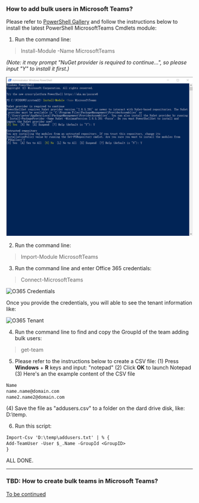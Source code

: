 ### How to add bulk users in Microsoft Teams?
Please refer to [PowerShell Gallery](https://www.powershellgallery.com/packages/MicrosoftTeams/) and follow the instructions below to install the latest PowerShell MicrosoftTeams Cmdlets module:
1. Run the command line:
  > Install-Module -Name MicrosoftTeams

*(Note: it may prompt "NuGet provider is required to continue...", so please input "Y" to install it first.)*

![Teams Module](https://github.com/PeterWxin/powershell/blob/master/MicrosoftTeams/Screenshots/PowerShell_Teams01.png "Install teams module")

2. Run the command line:
  > Import-Module MicrosoftTeams
  
3. Run the command line and enter Office 365 credentials:
  > Connect-MicrosoftTeams

![O365 Credentials](https://flexmind.co/wp-content/uploads/2020/02/image-11.png "name & password")

Once you provide the credentials, you will able to see the tenant information like:

![O365 Tenant](https://flexmind.co/wp-content/uploads/2020/02/image-12.png "Tenant information")

4. Run the command line to find and copy the GroupId of the team adding bulk users:
  > get-team

5. Please refer to the instructions below to create a CSV file:
  (1) Press **Windows** + **R** keys and input: "notepad"
  (2) Click **OK** to launch Notepad
  (3) Here's an the example content of the CSV file
  ```
  Name
  name.name@domain.com
  name2.name2@domain.com
  ```
  (4) Save the file as "addusers.csv" to a folder on the dard drive disk, like: D:\temp.

6. Run this script:
```
Import-Csv 'D:\temp\addusers.txt' | % { 
Add-TeamUser -User $_.Name -GroupId <GroupID>
} 
```
ALL DONE.

---
### TBD: How to create bulk teams in Microsoft Teams?
[To be continued](https://www.jijitechnologies.com/blogs/create-teams-microsoft-teams-powershell)
